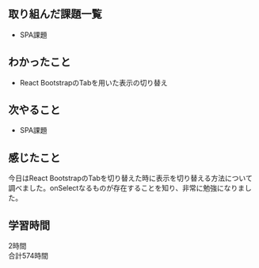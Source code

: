 ## 取り組んだ課題一覧
- SPA課題

## わかったこと
- React BootstrapのTabを用いた表示の切り替え

## 次やること
- SPA課題

## 感じたこと
今日はReact BootstrapのTabを切り替えた時に表示を切り替える方法について調べました。onSelectなるものが存在することを知り、非常に勉強になりました。

## 学習時間
2時間<br />
合計574時間
